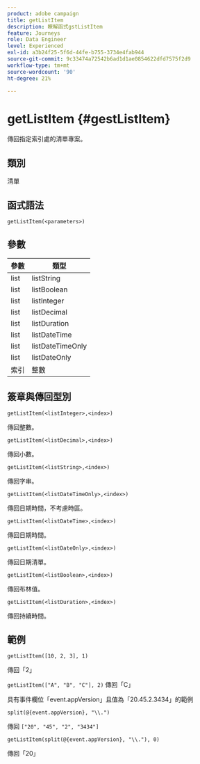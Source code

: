 ```yaml
---
product: adobe campaign
title: getListItem
description: 瞭解函式gstListItem
feature: Journeys
role: Data Engineer
level: Experienced
exl-id: a3b24f25-5f6d-44fe-b755-3734e4fab944
source-git-commit: 9c33474a72542b6ad1d1ae0854622dfd7575f2d9
workflow-type: tm+mt
source-wordcount: '90'
ht-degree: 21%

---
```


# getListItem {#gestListItem}

傳回指定索引處的清單專案。

## 類別

清單

## 函式語法

`getListItem(<parameters>)`

## 參數

| 參數 | 類型 |
|-----------|------------------|
| list | listString |
| list | listBoolean |
| list | listInteger |
| list | listDecimal |
| list | listDuration |
| list | listDateTime |
| list | listDateTimeOnly |
| list | listDateOnly |
| 索引 | 整數 |

## 簽章與傳回型別

`getListItem(<listInteger>,<index>)`

傳回整數。

`getListItem(<listDecimal>,<index>)`

傳回小數。

`getListItem(<listString>,<index>)`

傳回字串。

`getListItem(<listDateTimeOnly>,<index>)`

傳回日期時間，不考慮時區。

`getListItem(<listDateTime>,<index>)`

傳回日期時間。

`getListItem(<listDateOnly>,<index>)`

傳回日期清單。

`getListItem(<listBoolean>,<index>)`

傳回布林值。

`getListItem(<listDuration>,<index>)`

傳回持續時間。

## 範例

`getListItem([10, 2, 3], 1)`

傳回「2」

`getListItem(["A", "B", "C"], 2)`
傳回「C」

具有事件欄位「event.appVersion」且值為「20.45.2.3434」的範例

`split(@{event.appVersion}, "\\.")`

傳回 `["20", "45", "2", "3434"]`

`getListItem(split(@{event.appVersion}, "\\."), 0)`

傳回「20」
